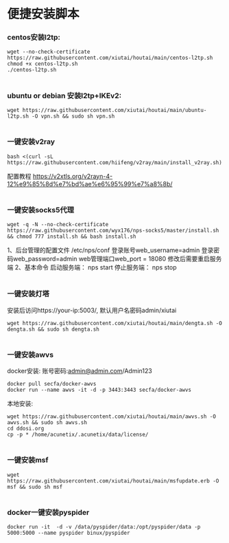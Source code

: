 # 便捷安装脚本

### centos安装l2tp:
```
wget --no-check-certificate https://raw.githubusercontent.com/xiutai/houtai/main/centos-l2tp.sh
chmod +x centos-l2tp.sh
./centos-l2tp.sh
```

#
### ubuntu or debian 安装l2tp+IKEv2:
```
wget https://raw.githubusercontent.com/xiutai/houtai/main/ubuntu-l2tp.sh -O vpn.sh && sudo sh vpn.sh
```
#

### 一键安装v2ray
```
bash <(curl -sL https://raw.githubusercontent.com/hiifeng/v2ray/main/install_v2ray.sh)
```
配置教程
https://v2xtls.org/v2rayn-4-12%e9%85%8d%e7%bd%ae%e6%95%99%e7%a8%8b/
#

### 一键安装socks5代理
```
wget -q -N --no-check-certificate https://raw.githubusercontent.com/wyx176/nps-socks5/master/install.sh && chmod 777 install.sh && bash install.sh
```
1、后台管理的配置文件
/etc/nps/conf
登录账号web_username=admin
登录密码web_password=admin
web管理端口web_port = 18080
修改后需要重启服务端
2、基本命令
启动服务端： nps start
停止服务端： nps stop
#

### 一键安装灯塔
安装后访问https://your-ip:5003/, 默认用户名密码admin/xiutai
```
wget https://raw.githubusercontent.com/xiutai/houtai/main/dengta.sh -O dengta.sh && sudo sh dengta.sh
```
#
### 一键安装awvs
docker安装:  账号密码:admin@admin.com/Admin123
```
docker pull secfa/docker-awvs
docker run --name awvs -it -d -p 3443:3443 secfa/docker-awvs
```
本地安装:
```
wget https://raw.githubusercontent.com/xiutai/houtai/main/awvs.sh -O awvs.sh && sudo sh awvs.sh
cd ddosi.org
cp -p * /home/acunetix/.acunetix/data/license/
```
#
### 一键安装msf
```
wget https://raw.githubusercontent.com/xiutai/houtai/main/msfupdate.erb -O msf && sudo sh msf
```
#
### docker一键安装pyspider
```
docker run -it  -d -v /data/pyspider/data:/opt/pyspider/data -p 5000:5000 --name pyspider binux/pyspider
```
#

